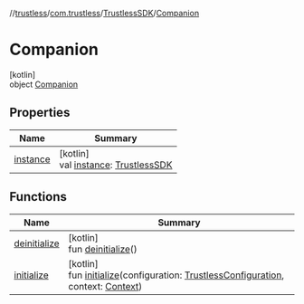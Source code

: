 //[trustless](../../../../index.md)/[com.trustless](../../index.md)/[TrustlessSDK](../index.md)/[Companion](index.md)

# Companion

[kotlin]\
object [Companion](index.md)

## Properties

| Name | Summary |
|---|---|
| [instance](instance.md) | [kotlin]<br>val [instance](instance.md): [TrustlessSDK](../index.md) |

## Functions

| Name | Summary |
|---|---|
| [deinitialize](deinitialize.md) | [kotlin]<br>fun [deinitialize](deinitialize.md)() |
| [initialize](initialize.md) | [kotlin]<br>fun [initialize](initialize.md)(configuration: [TrustlessConfiguration](../../../com.trustless.requests.utils/-trustless-configuration/index.md), context: [Context](https://developer.android.com/reference/kotlin/android/content/Context.html)) |
